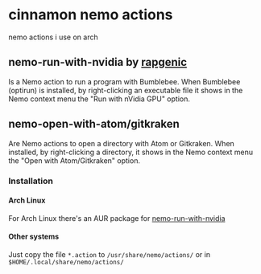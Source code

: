 # cinnamon nemo actions

nemo actions i use on arch

## nemo-run-with-nvidia by [rapgenic](https://github.com/rapgenic/nemo-run-with-nvidia)
Is a Nemo action to run a program with Bumblebee. When Bumblebee (optirun) is installed, by right-clicking an executable file it shows in the Nemo context menu the "Run with nVidia GPU" option.

## nemo-open-with-atom/gitkraken
Are Nemo actions to open a directory with Atom or Gitkraken. When installed, by right-clicking a directory, it shows in the Nemo context menu the "Open with Atom/Gitkraken" option.

### Installation
#### Arch Linux
For Arch Linux there's an AUR package for [nemo-run-with-nvidia](https://aur.archlinux.org/packages/nemo-run-with-nvidia/)

#### Other systems
Just copy the file `*.action` to `/usr/share/nemo/actions/` or in `$HOME/.local/share/nemo/actions/`
